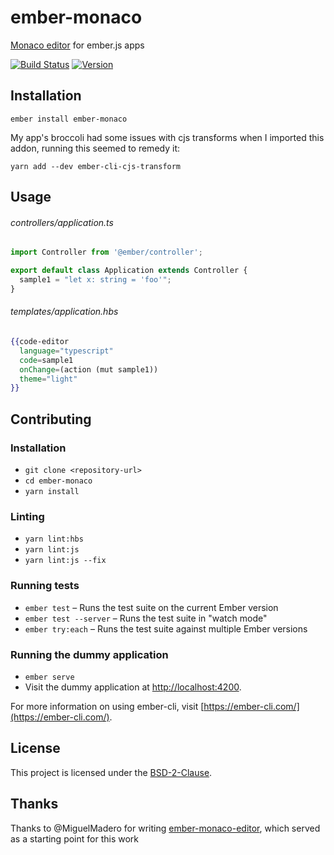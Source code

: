 # ember-monaco

[Monaco editor](https://github.com/Microsoft/monaco-editor) for ember.js apps

[![Build Status](https://travis-ci.org/mike-north/ember-monaco.svg?branch=master)](https://travis-ci.org/mike-north/ember-monaco)
[![Version](https://img.shields.io/npm/v/ember-monaco.svg)](https://www.npmjs.com/package/ember-monaco)

## Installation

```
ember install ember-monaco
```

My app's broccoli had some issues with cjs transforms when I imported this
addon, running this seemed to remedy it:
```
yarn add --dev ember-cli-cjs-transform
```

## Usage

###### controllers/application.ts

```ts
import Controller from '@ember/controller';

export default class Application extends Controller {
  sample1 = "let x: string = 'foo'";
}
```

###### templates/application.hbs

```hbs
{{code-editor
  language="typescript"
  code=sample1
  onChange=(action (mut sample1))
  theme="light"
}}
```

## Contributing

### Installation

- `git clone <repository-url>`
- `cd ember-monaco`
- `yarn install`

### Linting

- `yarn lint:hbs`
- `yarn lint:js`
- `yarn lint:js --fix`

### Running tests

- `ember test` – Runs the test suite on the current Ember version
- `ember test --server` – Runs the test suite in "watch mode"
- `ember try:each` – Runs the test suite against multiple Ember versions

### Running the dummy application

- `ember serve`
- Visit the dummy application at [http://localhost:4200](http://localhost:4200).

For more information on using ember-cli, visit [https://ember-cli.com/](https://ember-cli.com/).

## License

This project is licensed under the [BSD-2-Clause](LICENSE.md).

## Thanks

Thanks to @MiguelMadero for writing [ember-monaco-editor](https://github.com/MiguelMadero/ember-monaco-editor), which served as a starting point for this work
